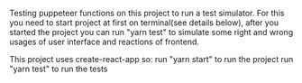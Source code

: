 Testing puppeteer functions on this project to run a test simulator.
For this you need to start project at first on terminal(see details below), after you started the project you can run "yarn test" to simulate some right and wrong usages of user interface and reactions of frontend.

This project uses create-react-app so:
run "yarn start" to run the project
run "yarn test" to run the tests

